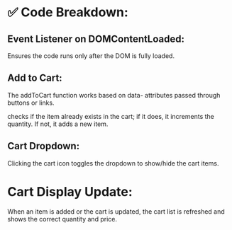 # ✅ Code Breakdown:
## Event Listener on DOMContentLoaded:

Ensures the code runs only after the DOM is fully loaded.

## Add to Cart:

The addToCart function works based on data- attributes passed through buttons or links.

checks if the item already exists in the cart; if it does, it increments the quantity. If not, it adds a new item.

## Cart Dropdown:

Clicking the cart icon toggles the dropdown to show/hide the cart items.

# Cart Display Update:

When an item is added or the cart is updated, the cart list is refreshed and shows the correct quantity and price.